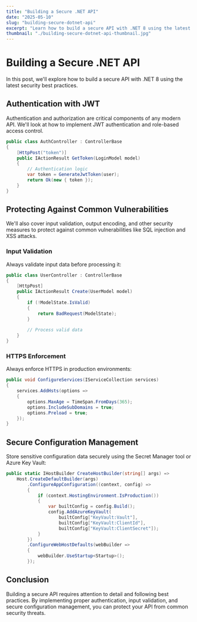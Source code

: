 ```yaml
---
title: "Building a Secure .NET API"
date: "2025-05-10"
slug: "building-secure-dotnet-api"
excerpt: "Learn how to build a secure API with .NET 8 using the latest security best practices and authentication methods."
thumbnail: "./building-secure-dotnet-api-thumbnail.jpg"
---
```


# Building a Secure .NET API

In this post, we'll explore how to build a secure API with .NET 8 using the latest security best practices.

## Authentication with JWT

Authentication and authorization are critical components of any modern API. We'll look at how to implement JWT authentication and role-based access control.

```csharp
public class AuthController : ControllerBase
{
    [HttpPost("token")]
    public IActionResult GetToken(LoginModel model)
    {
        // Authentication logic
        var token = GenerateJwtToken(user);
        return Ok(new { token });
    }
}
```

## Protecting Against Common Vulnerabilities

We'll also cover input validation, output encoding, and other security measures to protect against common vulnerabilities like SQL injection and XSS attacks.

### Input Validation

Always validate input data before processing it:

```csharp
public class UserController : ControllerBase
{
    [HttpPost]
    public IActionResult Create(UserModel model)
    {
        if (!ModelState.IsValid)
        {
            return BadRequest(ModelState);
        }
        
        // Process valid data
    }
}
```

### HTTPS Enforcement

Always enforce HTTPS in production environments:

```csharp
public void ConfigureServices(IServiceCollection services)
{
    services.AddHsts(options =>
    {
        options.MaxAge = TimeSpan.FromDays(365);
        options.IncludeSubDomains = true;
        options.Preload = true;
    });
}
```

## Secure Configuration Management

Store sensitive configuration data securely using the Secret Manager tool or Azure Key Vault:

```csharp
public static IHostBuilder CreateHostBuilder(string[] args) =>
    Host.CreateDefaultBuilder(args)
        .ConfigureAppConfiguration((context, config) =>
        {
            if (context.HostingEnvironment.IsProduction())
            {
                var builtConfig = config.Build();
                config.AddAzureKeyVault(
                    builtConfig["KeyVault:Vault"],
                    builtConfig["KeyVault:ClientId"],
                    builtConfig["KeyVault:ClientSecret"]);
            }
        })
        .ConfigureWebHostDefaults(webBuilder =>
        {
            webBuilder.UseStartup<Startup>();
        });
```

## Conclusion

Building a secure API requires attention to detail and following best practices. By implementing proper authentication, input validation, and secure configuration management, you can protect your API from common security threats.